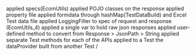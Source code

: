 

applied specs(EcomUtils)
applied POJO classes on the response
applied property file
applied formdata through hashMap(TestDataBuild) and Excel Test data file
applied LoggingFilter to spec of request and response (EcomUtils_4)
applied a single var to hold raw json responses
applied user-defined method to convert from Response > JsonPath > String
applied separate Test methods for each of the APIs
applied to a Test the dataProvider built from another Test
/

